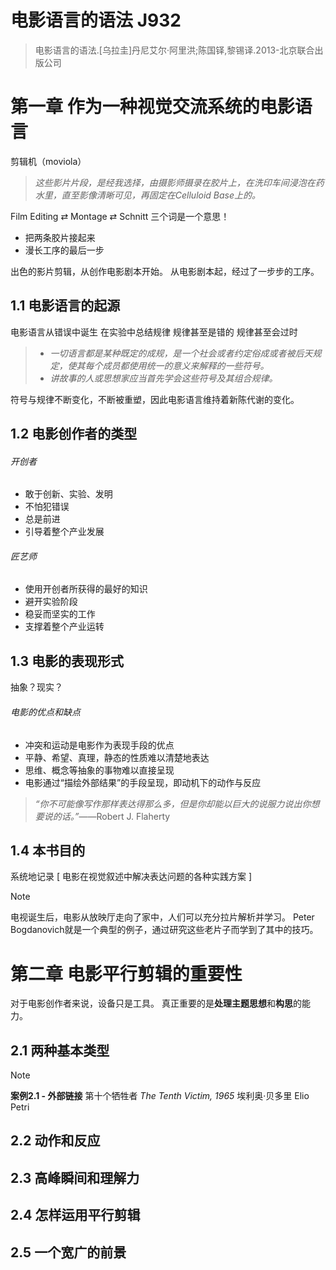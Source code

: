 # 电影语言的语法 J932

> 电影语言的语法.[乌拉圭]丹尼艾尔·阿里洪;陈国铎,黎锡译.2013-北京联合出版公司

# 第一章 作为一种视觉交流系统的电影语言

剪辑机（moviola）

>*这些影片片段，是经我选择，由摄影师摄录在胶片上，在洗印车间浸泡在药水里，直至影像清晰可见，再固定在Celluloid Base上的。*

Film Editing ⇄ Montage ⇄ Schnitt
三个词是一个意思！
- 把两条胶片接起来
- 漫长工序的最后一步

出色的影片剪辑，从创作电影剧本开始。
从电影剧本起，经过了一步步的工序。
## 1.1 电影语言的起源

电影语言从错误中诞生
在实验中总结规律
规律甚至是错的
规律甚至会过时

>- *一切语言都是某种既定的成规，是一个社会或者约定俗成或者被后天规定，使其每个成员都使用统一的意义来解释的一些符号。*
>- *讲故事的人或思想家应当首先学会这些符号及其组合规律。*

符号与规律不断变化，不断被重塑，因此电影语言维持着新陈代谢的变化。

## 1.2 电影创作者的类型

###### 开创者
- 敢于创新、实验、发明
- 不怕犯错误
- 总是前进
- 引导着整个产业发展
###### 匠艺师
- 使用开创者所获得的最好的知识
- 避开实验阶段
- 稳妥而坚实的工作
- 支撑着整个产业运转

## 1.3 电影的表现形式
抽象？现实？
###### 电影的优点和缺点
- 冲突和运动是电影作为表现手段的优点
- 平静、希望、真理，静态的性质难以清楚地表达
- 思维、概念等抽象的事物难以直接呈现
- 电影通过“描绘外部结果”的手段呈现，即动机下的动作与反应

>*“你不可能像写作那样表达得那么多，但是你却能以巨大的说服力说出你想要说的话。”*——Robert J. Flaherty


## 1.4 本书目的

系统地记录 [ 电影在视觉叙述中解决表达问题的各种实践方案 ]

> [!NOTE]
> 电视诞生后，电影从放映厅走向了家中，人们可以充分拉片解析并学习。
> Peter Bogdanovich就是一个典型的例子，通过研究这些老片子而学到了其中的技巧。

# 第二章 电影平行剪辑的重要性

对于电影创作者来说，设备只是工具。
真正重要的是**处理主题思想**和**构思**的能力。

## 2.1 两种基本类型

>[!NOTE]
>**案例2.1 - 外部链接**
>第十个牺牲者  *The Tenth Victim, 1965*
>埃利奥·贝多里  Elio Petri 

## 2.2 动作和反应

## 2.3 高峰瞬间和理解力

## 2.4 怎样运用平行剪辑

## 2.5 一个宽广的前景

